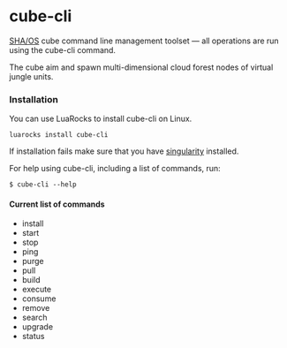 # cube-cli
[SHA/OS](https://shaos.ws) cube command line management toolset — all operations are run using the cube-cli command.

The cube aim and spawn multi-dimensional cloud forest nodes of virtual jungle units.

### Installation

You can use LuaRocks to install cube-cli on Linux.

``luarocks install cube-cli``

If installation fails make sure that you have [singularity](http://singularity.lbl.gov) installed.


For help using cube-cli, including a list of commands, run:

  `$ cube-cli --help`

#### Current list of commands
- install
- start
- stop
- ping
- purge
- pull
- build
- execute
- consume
- remove
- search
- upgrade
- status
